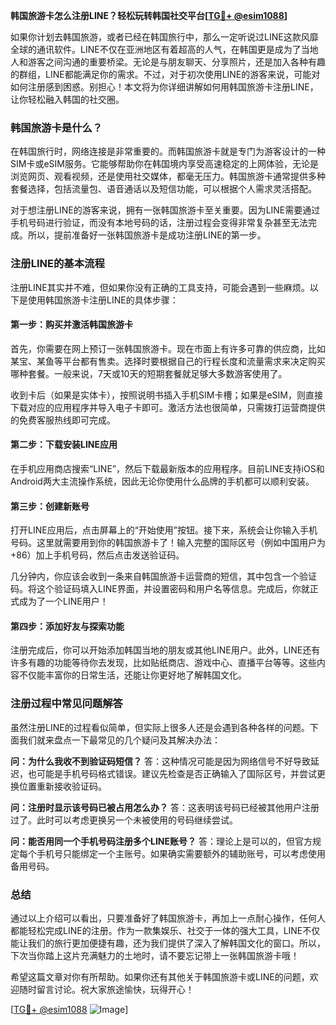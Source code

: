 **韩国旅游卡怎么注册LINE？轻松玩转韩国社交平台[[TG💪+ @esim1088](https://t.me/s/esim1088)]**

如果你计划去韩国旅游，或者已经在韩国旅行中，那么一定听说过LINE这款风靡全球的通讯软件。LINE不仅在亚洲地区有着超高的人气，在韩国更是成为了当地人和游客之间沟通的重要桥梁。无论是与朋友聊天、分享照片，还是加入各种有趣的群组，LINE都能满足你的需求。不过，对于初次使用LINE的游客来说，可能对如何注册感到困惑。别担心！本文将为你详细讲解如何用韩国旅游卡注册LINE，让你轻松融入韩国的社交圈。

### 韩国旅游卡是什么？

在韩国旅行时，网络连接是非常重要的。而韩国旅游卡就是专门为游客设计的一种SIM卡或eSIM服务。它能够帮助你在韩国境内享受高速稳定的上网体验，无论是浏览网页、观看视频，还是使用社交媒体，都毫无压力。韩国旅游卡通常提供多种套餐选择，包括流量包、语音通话以及短信功能，可以根据个人需求灵活搭配。

对于想注册LINE的游客来说，拥有一张韩国旅游卡至关重要。因为LINE需要通过手机号码进行验证，而没有本地号码的话，注册过程会变得非常复杂甚至无法完成。所以，提前准备好一张韩国旅游卡是成功注册LINE的第一步。

### 注册LINE的基本流程

注册LINE其实并不难，但如果你没有正确的工具支持，可能会遇到一些麻烦。以下是使用韩国旅游卡注册LINE的具体步骤：

#### 第一步：购买并激活韩国旅游卡

首先，你需要在网上预订一张韩国旅游卡。现在市面上有许多可靠的供应商，比如某宝、某鱼等平台都有售卖。选择时要根据自己的行程长度和流量需求来决定购买哪种套餐。一般来说，7天或10天的短期套餐就足够大多数游客使用了。

收到卡后（如果是实体卡），按照说明书插入手机SIM卡槽；如果是eSIM，则直接下载对应的应用程序并导入电子卡即可。激活方法也很简单，只需拨打运营商提供的免费客服热线即可完成。

#### 第二步：下载安装LINE应用

在手机应用商店搜索“LINE”，然后下载最新版本的应用程序。目前LINE支持iOS和Android两大主流操作系统，因此无论你使用什么品牌的手机都可以顺利安装。

#### 第三步：创建新账号

打开LINE应用后，点击屏幕上的“开始使用”按钮。接下来，系统会让你输入手机号码。这里就需要用到你的韩国旅游卡了！输入完整的国际区号（例如中国用户为+86）加上手机号码，然后点击发送验证码。

几分钟内，你应该会收到一条来自韩国旅游卡运营商的短信，其中包含一个验证码。将这个验证码填入LINE界面，并设置密码和用户名等信息。完成后，你就正式成为了一个LINE用户！

#### 第四步：添加好友与探索功能

注册完成后，你可以开始添加韩国当地的朋友或其他LINE用户。此外，LINE还有许多有趣的功能等待你去发现，比如贴纸商店、游戏中心、直播平台等等。这些内容不仅能丰富你的日常生活，还能让你更好地了解韩国文化。

### 注册过程中常见问题解答

虽然注册LINE的过程看似简单，但实际上很多人还是会遇到各种各样的问题。下面我们就来盘点一下最常见的几个疑问及其解决办法：

**问：为什么我收不到验证码短信？**
答：这种情况可能是因为网络信号不好导致延迟，也可能是手机号码格式错误。建议先检查是否正确输入了国际区号，并尝试更换位置重新接收验证码。

**问：注册时显示该号码已被占用怎么办？**
答：这表明该号码已经被其他用户注册过了。此时可以考虑更换另一个未被使用的号码继续尝试。

**问：能否用同一个手机号码注册多个LINE账号？**
答：理论上是可以的，但官方规定每个手机号只能绑定一个主账号。如果确实需要额外的辅助账号，可以考虑使用备用号码。

### 总结

通过以上介绍可以看出，只要准备好了韩国旅游卡，再加上一点耐心操作，任何人都能轻松完成LINE的注册。作为一款集娱乐、社交于一体的强大工具，LINE不仅能让我们的旅行更加便捷有趣，还为我们提供了深入了解韩国文化的窗口。所以，下次当你踏上这片充满魅力的土地时，请不要忘记带上一张韩国旅游卡哦！

希望这篇文章对你有所帮助。如果你还有其他关于韩国旅游卡或LINE的问题，欢迎随时留言讨论。祝大家旅途愉快，玩得开心！

[[TG💪+ @esim1088](https://t.me/s/esim1088) ![Image](https://i.postimg.cc/4NQfJmqS/Snipaste-2025-05-13-00-14-12.png)]